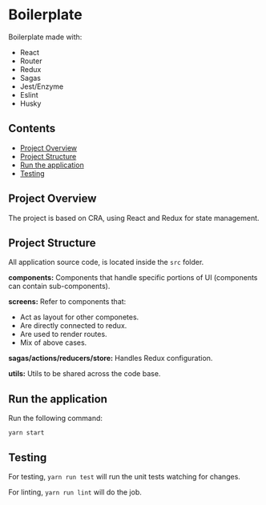 # Boilerplate

Boilerplate made with:
- React
- Router
- Redux
- Sagas
- Jest/Enzyme
- Eslint
- Husky

## Contents

- [Project Overview](#project-overview)
- [Project Structure](#project-structure)
- [Run the application](#run-the-application)
- [Testing](#testing)

## Project Overview

The project is based on CRA, using React and Redux for state management.

## Project Structure

All application source code, is located inside the `src` folder.

**components:** Components that handle specific portions of UI (components can contain sub-components).

**screens:** Refer to components that:

- Act as layout for other componetes.
- Are directly connected to redux.
- Are used to render routes.
- Mix of above cases.

**sagas/actions/reducers/store:** Handles Redux configuration.

**utils:** Utils to be shared across the code base.

## Run the application

Run the following command:

`yarn start`

## Testing

For testing, `yarn run test` will run the unit tests watching for changes.

For linting, `yarn run lint` will do the job.
